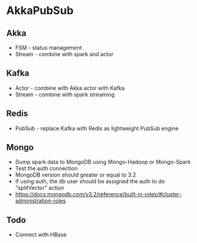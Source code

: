 # AkkaPubSub

## Akka
* FSM - status management
* Stream - combine with spark and actor

## Kafka
* Actor - combine with Akka actor with Kafka
* Stream - combine with spark streaming

## Redis
* PubSub - replace Kafka with Redis as lightweight PubSub engine

## Mongo
* Dump spark data to MongoDB using Mongo-Hadoop or Mongo-Spark
* Test the auth connection
* MongoDB version should greater or equal to 3.2
* If using auth, the db user should be assigned the auth to do "splitVector" action
* https://docs.mongodb.com/v3.2/reference/built-in-roles/#cluster-administration-roles

## Todo
* Connect with HBase
